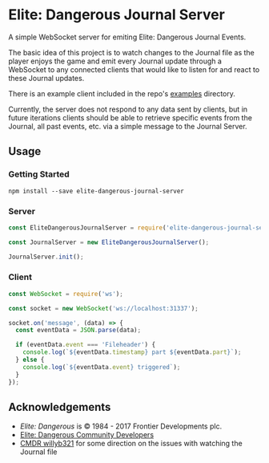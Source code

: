 # Elite: Dangerous Journal Server

A simple WebSocket server for emiting Elite: Dangerous Journal Events.

The basic idea of this project is to watch changes to the Journal file as the
player enjoys the game and emit every Journal update through a WebSocket to
any connected clients that would like to listen for and react to these Journal
updates.

There is an example client included in the repo's [examples](https://github.com/DVDAGames/elite-dangerous-journal-server/tree/master/examples)
directory.

Currently, the server does not respond to any data sent by clients, but in future iterations
clients should be able to retrieve specific events from the Journal, all past events, etc.
via a simple message to the Journal Server.

## Usage

### Getting Started

```shell
npm install --save elite-dangerous-journal-server
```

### Server

```javascript
const EliteDangerousJournalServer = require('elite-dangerous-journal-server');

const JournalServer = new EliteDangerousJournalServer();

JournalServer.init();
```

### Client

```javascript
const WebSocket = require('ws');

const socket = new WebSocket('ws://localhost:31337');

socket.on('message', (data) => {
  const eventData = JSON.parse(data);

  if (eventData.event === 'Fileheader') {
    console.log(`${eventData.timestamp} part ${eventData.part}`);
  } else {
    console.log(`${eventData.event} triggered`);
  }
});
```

## Acknowledgements

- *Elite: Dangerous* is © 1984 - 2017 Frontier Developments plc.
- [Elite: Dangerous Community Developers](https://edcd.github.io/)
- [CMDR willyb321](https://github.com/willyb321) for some direction on the issues with watching the Journal file
